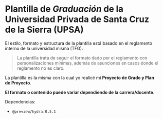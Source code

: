 # Plantilla de *Graduación* de la Universidad Privada de Santa Cruz de la Sierra (UPSA)

El estilo, formato y estructura de la plantilla está basado en el reglamento interno de la universidad misma (TFG).

> La plantilla trata de seguir el formato dado por el reglamento con personalizaciones mínimas, además de asunciones en casos donde el reglamento no es claro.

La plantilla es la misma con la cual yo realicé mi **Proyecto de Grado y Plan de Proyecto**.

**El formato o contenido puede variar dependiendo de la carrera/docente.**

Dependencias:

- `@preview/hydra:0.5.1`
